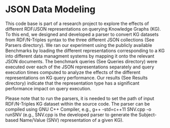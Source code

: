 # JSON Data Modeling
This code base is part of a research project to explore the effects of different RDF/JSON representations on querying Knowledge Graphs (KG). To this end, we designed and developed a parser to convert KG datasets from RDF/N-Triples syntax to the three different JSON collections (See Parsers directory). We ran our experiment using the publicly available Benchmarks by loading the different representations corresponding to a KG into different data managment systems by mapping it onto the relevant JSON documents. The benchmark queries (See Queries directory) were executed over each of the JSON representations separately and query execution times computed to analyze the effects of the different representations on KG query performance. Our results (See Results directory) indicate that the representation type has a significant performance impact on query execution.

Please note that to run the parsers, it is needed to set the path of input RDF/N-Triples KG dataset within the source code. The parser can be compiled using GNU C++ Compiler, e.g., g++ -std=c++11 SNV.cpp -o runSNV (e.g., SNV.cpp is the developed parser to generate the Subject-based Name/Value (SNV) representation of a given KG).

